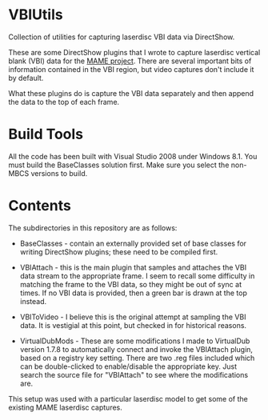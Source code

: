 VBIUtils
========
Collection of utilities for capturing laserdisc VBI data via DirectShow.

These are some DirectShow plugins that I wrote to capture laserdisc vertical blank (VBI) data for the [MAME project](http://mamedev.org). There are several important bits of information contained in the VBI region, but video captures don't include it by default. 

What these plugins do is capture the VBI data separately and then append the data to the top of each frame.

Build Tools
===========
All the code has been built with Visual Studio 2008 under Windows 8.1. You must build the BaseClasses solution first. Make sure you select the non-MBCS versions to build.

Contents
========
The subdirectories in this repository are as follows:

* BaseClasses - contain an externally provided set of base classes for writing DirectShow plugins; these need to be compiled first.

* VBIAttach - this is the main plugin that samples and attaches the VBI data stream to the appropriate frame. I seem to recall some difficulty in matching the frame to the VBI data, so they might be out of sync at times. If no VBI data is provided, then a green bar is drawn at the top instead.

* VBIToVideo - I believe this is the original attempt at sampling the VBI data. It is vestigial at this point, but checked in for historical reasons.

* VirtualDubMods - These are some modifications I made to VirtualDub version 1.7.8 to automatically connect and invoke the VBIAttach plugin, based on a registry key setting. There are two .reg files included which can be double-clicked to enable/disable the appropriate key. Just search the source file for "VBIAttach" to see where the modifications are.

This setup was used with a particular laserdisc model to get some of the existing MAME laserdisc captures.
